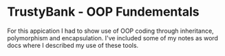 TrustyBank - OOP Fundementals 
=============================
For this appication I had to show use of OOP coding through inheritance, polymorphism and encapsulation. I've included some of my notes as word docs where I described my use of these tools. 

